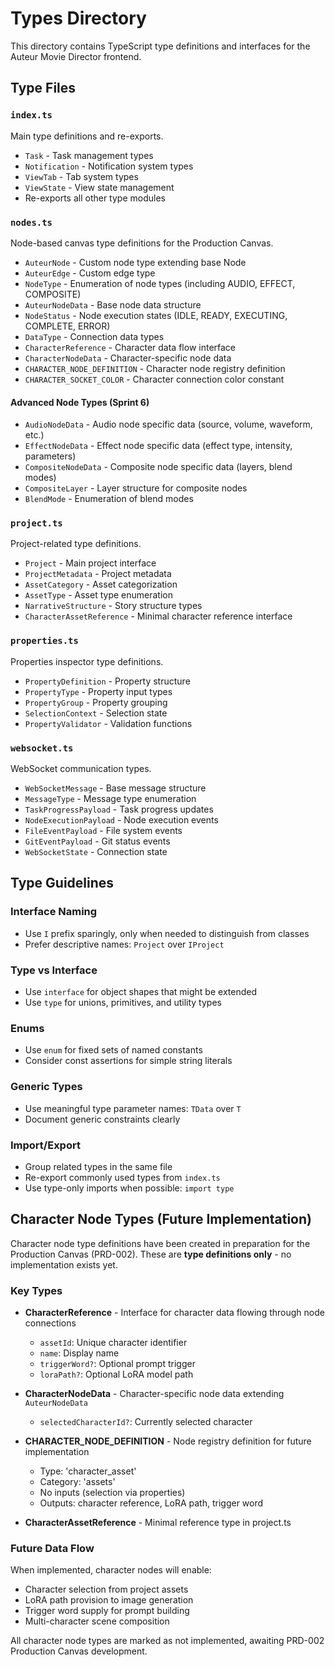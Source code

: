 # Types Directory

This directory contains TypeScript type definitions and interfaces for the Auteur Movie Director frontend.

## Type Files

### `index.ts`

Main type definitions and re-exports.

- `Task` - Task management types
- `Notification` - Notification system types
- `ViewTab` - Tab system types
- `ViewState` - View state management
- Re-exports all other type modules

### `nodes.ts`

Node-based canvas type definitions for the Production Canvas.

- `AuteurNode` - Custom node type extending base Node
- `AuteurEdge` - Custom edge type
- `NodeType` - Enumeration of node types (including AUDIO, EFFECT, COMPOSITE)
- `AuteurNodeData` - Base node data structure
- `NodeStatus` - Node execution states (IDLE, READY, EXECUTING, COMPLETE, ERROR)
- `DataType` - Connection data types
- `CharacterReference` - Character data flow interface
- `CharacterNodeData` - Character-specific node data
- `CHARACTER_NODE_DEFINITION` - Character node registry definition
- `CHARACTER_SOCKET_COLOR` - Character connection color constant

#### Advanced Node Types (Sprint 6)
- `AudioNodeData` - Audio node specific data (source, volume, waveform, etc.)
- `EffectNodeData` - Effect node specific data (effect type, intensity, parameters)
- `CompositeNodeData` - Composite node specific data (layers, blend modes)
- `CompositeLayer` - Layer structure for composite nodes
- `BlendMode` - Enumeration of blend modes

### `project.ts`

Project-related type definitions.

- `Project` - Main project interface
- `ProjectMetadata` - Project metadata
- `AssetCategory` - Asset categorization
- `AssetType` - Asset type enumeration
- `NarrativeStructure` - Story structure types
- `CharacterAssetReference` - Minimal character reference interface

### `properties.ts`

Properties inspector type definitions.

- `PropertyDefinition` - Property structure
- `PropertyType` - Property input types
- `PropertyGroup` - Property grouping
- `SelectionContext` - Selection state
- `PropertyValidator` - Validation functions

### `websocket.ts`

WebSocket communication types.

- `WebSocketMessage` - Base message structure
- `MessageType` - Message type enumeration
- `TaskProgressPayload` - Task progress updates
- `NodeExecutionPayload` - Node execution events
- `FileEventPayload` - File system events
- `GitEventPayload` - Git status events
- `WebSocketState` - Connection state

## Type Guidelines

### Interface Naming

- Use `I` prefix sparingly, only when needed to distinguish from classes
- Prefer descriptive names: `Project` over `IProject`

### Type vs Interface

- Use `interface` for object shapes that might be extended
- Use `type` for unions, primitives, and utility types

### Enums

- Use `enum` for fixed sets of named constants
- Consider const assertions for simple string literals

### Generic Types

- Use meaningful type parameter names: `TData` over `T`
- Document generic constraints clearly

### Import/Export

- Group related types in the same file
- Re-export commonly used types from `index.ts`
- Use type-only imports when possible: `import type`

## Character Node Types (Future Implementation)

Character node type definitions have been created in preparation for the Production Canvas (PRD-002). These are **type definitions only** - no implementation exists yet.

### Key Types

- **CharacterReference** - Interface for character data flowing through node connections
  - `assetId`: Unique character identifier
  - `name`: Display name
  - `triggerWord?`: Optional prompt trigger
  - `loraPath?`: Optional LoRA model path

- **CharacterNodeData** - Character-specific node data extending `AuteurNodeData`
  - `selectedCharacterId?`: Currently selected character

- **CHARACTER_NODE_DEFINITION** - Node registry definition for future implementation
  - Type: 'character_asset'
  - Category: 'assets'
  - No inputs (selection via properties)
  - Outputs: character reference, LoRA path, trigger word

- **CharacterAssetReference** - Minimal reference type in project.ts

### Future Data Flow

When implemented, character nodes will enable:

- Character selection from project assets
- LoRA path provision to image generation
- Trigger word supply for prompt building
- Multi-character scene composition

All character node types are marked as not implemented, awaiting PRD-002 Production Canvas development.
